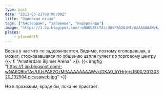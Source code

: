 ```yaml
---
type: post
date: "2013-03-21T00:00:00Z"
title: "Одинокая птица"
tags: ["Амстердам", "забавное", "Нидерланды"]
image: "https://1.bp.blogspot.com/-wNA6Q8tcTAs/UUsPA52GzMI/AAAAAAAAWvk/DKA0_5YHrtg/s1600/20130320_132904.picasaweb.jpg"
places:
    - place0015
---
```


Весна у нас что-то задерживается. Видимо, поэтому оголодавшая, а может, стосковавшаяся по общению цапля гуляет по торговому центру {{< fl "Amsterdam Bijlmer Arena" >}}.
{{< imgfig "https://1.bp.blogspot.com/-wNA6Q8tcTAs/UUsPA52GzMI/AAAAAAAAWvk/DKA0_5YHrtg/s1600/20130320_132904.picasaweb.jpg" >}}

Но к прохожим, вроде бы, пока не пристаёт.
